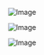 ![Image](https://github.com/user-attachments/assets/79f44048-1c97-43cf-84b1-b69b73ec7664)

![Image](https://github.com/user-attachments/assets/bd7bb880-026a-42d5-8cf9-fb774c8b0bd5)

![Image](https://github.com/user-attachments/assets/c20bb6f4-e940-4266-8ca1-7ce6f20c6396)

